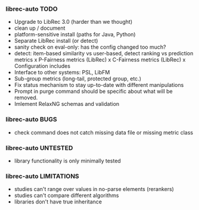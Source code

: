### librec-auto TODO

- Upgrade to LibRec 3.0 (harder than we thought)
- clean up / document
- platform-sensitive install (paths for Java, Python)
- Separate LibRec install (or detect)
- sanity check on eval-only: has the config changed too much?
- detect: item-based similarity vs user-based, detect ranking vs prediction metrics
x P-Fairness metrics (LibRec)
x C-Fairness metrics (LibRec)
x Configuration includes
- Interface to other systems: PSL, LibFM
- Sub-group metrics (long-tail, protected group, etc.)
- Fix status mechanism to stay up-to-date with different manipulations
- Prompt in purge command should be specific about what will be removed.
- Imlement RelaxNG schemas and validation

### librec-auto BUGS
- check command does not catch missing data file or missing metric class

### librec-auto UNTESTED
- library functionality is only minimally tested

### librec-auto LIMITATIONS
- studies can't range over values in no-parse elements (rerankers)
- studies can't compare different algorithms
- libraries don't have true inheritance


